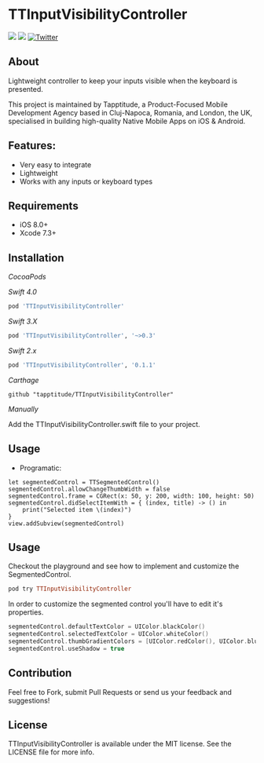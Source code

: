 # TTInputVisibilityController
![](https://img.shields.io/badge/Swift-4.0-green.svg?style=flat)
![](https://img.shields.io/badge/Swift-3.0-green.svg?style=flat)
[![Twitter](https://img.shields.io/badge/Twitter-@Tapptitude-blue.svg?style=flat)](http://twitter.com/Tapptitude)

## About
Lightweight controller to keep your inputs visible when the keyboard is presented.

This project is maintained by Tapptitude, a Product-Focused Mobile Development Agency based in Cluj-Napoca, Romania, and London, the UK, specialised in building high-quality Native Mobile Apps on iOS & Android. 


## Features:
- Very easy to integrate
- Lightweight
- Works with any inputs or keyboard types

## Requirements

- iOS 8.0+
- Xcode 7.3+

## Installation

_CocoaPods_

_Swift 4.0_

```ruby
pod 'TTInputVisibilityController'
```

_Swift 3.X_

```ruby
pod 'TTInputVisibilityController', '~>0.3'
```

_Swift 2.x_
```ruby
pod 'TTInputVisibilityController', '0.1.1'
```

_Carthage_

```
github "tapptitude/TTInputVisibilityController"
```

_Manually_

Add the TTInputVisibilityController.swift file to your project.

## Usage

- Programatic:


```
let segmentedControl = TTSegmentedControl()
segmentedControl.allowChangeThumbWidth = false
segmentedControl.frame = CGRect(x: 50, y: 200, width: 100, height: 50)
segmentedControl.didSelectItemWith = { (index, title) -> () in
    print("Selected item \(index)")
}
view.addSubview(segmentedControl)
```

## Usage

Checkout the playground and see how to implement and customize the SegmentedControl.

```ruby
pod try TTInputVisibilityController
```

In order to customize the segmented control you'll have to edit it's properties.

```swift
segmentedControl.defaultTextColor = UIColor.blackColor()
segmentedControl.selectedTextColor = UIColor.whiteColor()
segmentedControl.thumbGradientColors = [UIColor.redColor(), UIColor.blueColor()]
segmentedControl.useShadow = true

```


## Contribution

Feel free to Fork, submit Pull Requests or send us your feedback and suggestions!


## License

TTInputVisibilityController is available under the MIT license. See the LICENSE file for more info.
